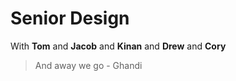 # Senior Design
With **Tom** and **Jacob** and **Kinan** and **Drew** and **Cory**

> And away we go - Ghandi
